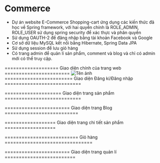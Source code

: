 ﻿# Commerce
- Dự án website E-Commerce Shopping-cart ứng dụng các kiến thức đã học về Spring framework, với hai quyền chính là ROLE_ADMIN, ROLE_USER sử dụng spring security để xác thực và phân quyền
- Sử dụng OAUTH-2 để đăng nhập bằng tài khoản Facebook và Google
- Cơ sở dữ liệu MySQL kết nối bằng Hibernate, Spring Data JPA
- Sử dụng session để lưu giỏ hàng
- Có trang admin để quản lí sản phẩm, comment và blog và chỉ có admin mới có thể truy cập.

=================== Giao diện chính của trang web =======================
![Tên ảnh](https://photos.google.com/photo/AF1QipMqX_UAGsvkJ91V6UdJy9f_eI_Rt_fGj1a9X8oX)
======================== Giao diện Đăng kí/Đăng nhập ===========================




==================== Giao diện trang sản phẩm ===========================




======================= Giao diện trang Blog ==========================

================== Giao diện trang chi tiết sản phẩm ==================









========================== Giỏ hàng ===============================




======================= Giao diện trang quản lí =========================








